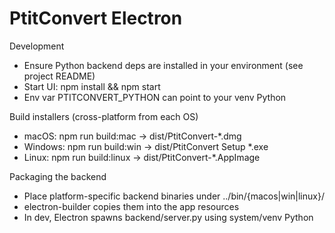 PtitConvert Electron
====================

Development
- Ensure Python backend deps are installed in your environment (see project README)
- Start UI: npm install && npm start
- Env var PTITCONVERT_PYTHON can point to your venv Python

Build installers (cross-platform from each OS)
- macOS: npm run build:mac → dist/PtitConvert-*.dmg
- Windows: npm run build:win → dist/PtitConvert Setup *.exe
- Linux: npm run build:linux → dist/PtitConvert-*.AppImage

Packaging the backend
- Place platform-specific backend binaries under ../bin/{macos|win|linux}/
- electron-builder copies them into the app resources
- In dev, Electron spawns backend/server.py using system/venv Python
